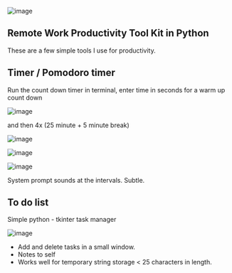 ![image](https://user-images.githubusercontent.com/31022640/150673593-9b7817b5-10d9-4486-8661-ba382b32315b.png)

## Remote Work Productivity Tool Kit in Python

These are a few simple tools I use for productivity. 

## Timer / Pomodoro timer 
Run the count down timer in terminal, enter time in seconds for a warm up count down

![image](https://user-images.githubusercontent.com/31022640/150668121-cd04d2e6-226c-480b-938d-a2d236a9ad1a.png)

and then 4x (25 minute + 5 minute break) 

![image](https://user-images.githubusercontent.com/31022640/150668357-13055153-7bf8-4a41-a422-3d73d8679764.png)

![image](https://user-images.githubusercontent.com/31022640/150668943-04b3f2a7-d42c-4ba6-b2e8-905117294a94.png)

![image](https://user-images.githubusercontent.com/31022640/150669064-264f7741-cfb8-4aae-a29f-6e553a3c0379.png)

System prompt sounds at the intervals. Subtle.

## To do list
Simple python - tkinter task manager

![image](https://user-images.githubusercontent.com/31022640/150669637-b6e3cfac-dd7b-4c35-8519-15ccb5f2fc95.png)

  - Add and delete tasks in a small window.
  - Notes to self
  - Works well for temporary string storage < 25 characters in length.


